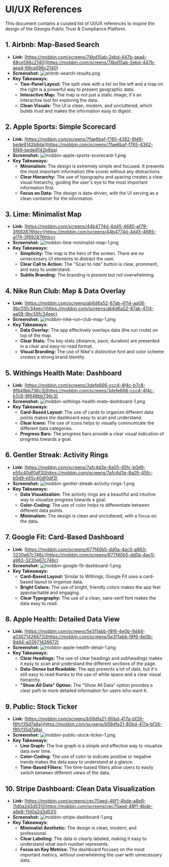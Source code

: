 # UI/UX References

This document contains a curated list of UI/UX references to inspire the design of the Georgia Public Trust & Compliance Platform.

## 1. Airbnb: Map-Based Search

* **Link:** [https://mobbin.com/screens/74bd15ab-2ebd-447b-aea4-68ce596c2140](https://mobbin.com/screens/74bd15ab-2ebd-447b-aea4-68ce596c2140)
* **Screenshot:**
    ![airbnb-search-results.png](airbnb-search-results.png)
* **Key Takeaways:**
  * **Two-Panel Layout:** The split view with a list on the left and a map on the right is a powerful way to present geographic data.
  * **Interactive Map:** The map is not just a static image; it's an interactive tool for exploring the data.
  * **Clean Visuals:** The UI is clean, modern, and uncluttered, which builds trust and makes the information easy to digest.

## 2. Apple Sports: Simple Scorecard

* **Link:** [https://mobbin.com/screens/7fae6baf-f765-4362-8f49-bede9142b8da](https://mobbin.com/screens/7fae6baf-f765-4362-8f49-bede9142b8da)
* **Screenshot:**
    ![mobbin-apple-sports-scorecard-1.png](mobbin-apple-sports-scorecard-1.png)
* **Key Takeaways:**
  * **Minimalism:** The design is extremely simple and focused. It presents the most important information (the score) without any distractions.
  * **Clear Hierarchy:** The use of typography and spacing creates a clear visual hierarchy, guiding the user's eye to the most important information first.
  * **Focus on Data:** The design is data-driven, with the UI serving as a clean container for the information.

## 3. Lime: Minimalist Map

* **Link:** [https://mobbin.com/screens/44b4774d-4d45-4685-af79-3f692876fdcc](https://mobbin.com/screens/44b4774d-4d45-4685-af79-3f692876fdcc)
* **Screenshot:**
    ![mobbin-lime-minimalist-map-1.png](mobbin-lime-minimalist-map-1.png)
* **Key Takeaways:**
  * **Simplicity:** The map is the hero of the screen. There are no unnecessary UI elements to distract the user.
  * **Clear Call to Action:** The "Scan to ride" button is clear, prominent, and easy to understand.
  * **Subtle Branding:** The branding is present but not overwhelming.

## 4. Nike Run Club: Map & Data Overlay

* **Link:** [https://mobbin.com/screens/ab6d6a52-87ab-4114-aa08-9bc55fc34eec](https://mobbin.com/screens/ab6d6a52-87ab-4114-aa08-9bc55fc34eec)
* **Screenshot:**
    ![mobbin-nike-run-club-map-1.png](mobbin-nike-run-club-map-1.png)
* **Key Takeaways:**
  * **Data Overlay:** The app effectively overlays data (the run route) on top of the map.
  * **Clear Stats:** The key stats (distance, pace, duration) are presented in a clear and easy-to-read format.
  * **Visual Branding:** The use of Nike's distinctive font and color scheme creates a strong brand identity.

## 5. Withings Health Mate: Dashboard

* **Link:** [https://mobbin.com/screens/3defe666-ccc4-4f4c-b7c8-9f648bb736c3](https://mobbin.com/screens/3defe666-ccc4-4f4c-b7c8-9f648bb736c3)
* **Screenshot:**
    ![mobbin-withings-health-mate-dashboard-1.png](mobbin-withings-health-mate-dashboard-1.png)
* **Key Takeaways:**
  * **Card-Based Layout:** The use of cards to organize different data points makes the dashboard easy to scan and understand.
  * **Clear Icons:** The use of icons helps to visually communicate the different data categories.
  * **Progress Bars:** The progress bars provide a clear visual indication of progress towards a goal.

## 6. Gentler Streak: Activity Rings

* **Link:** [https://mobbin.com/screens/7afc4d3e-8a05-45fc-b0d9-e55c40df0df3](https://mobbin.com/screens/7afc4d3e-8a05-45fc-b0d9-e55c40df0df3)
* **Screenshot:**
    ![mobbin-gentler-streak-activity-rings-1.png](mobbin-gentler-streak-activity-rings-1.png)
* **Key Takeaways:**
  * **Data Visualization:** The activity rings are a beautiful and intuitive way to visualize progress towards a goal.
  * **Color-Coding:** The use of color helps to differentiate between different data points.
  * **Minimalism:** The design is clean and uncluttered, with a focus on the data.

## 7. Google Fit: Card-Based Dashboard

* **Link:** [https://mobbin.com/screens/677f40b5-dd0a-4ac0-a963-3230e67c746c](https://mobbin.com/screens/677f40b5-dd0a-4ac0-a963-3230e67c746c)
* **Screenshot:**
    ![mobbin-google-fit-dashboard-1.png](mobbin-google-fit-dashboard-1.png)
* **Key Takeaways:**
  * **Card-Based Layout:** Similar to Withings, Google Fit uses a card-based layout to organize data.
  * **Bright Colors:** The use of bright, friendly colors makes the app feel approachable and engaging.
  * **Clear Typography:** The use of a clean, sans-serif font makes the data easy to read.

## 8. Apple Health: Detailed Data View

* **Link:** [https://mobbin.com/screens/5e311abb-f8f6-4e0b-9d44-a03671426672](https://mobbin.com/screens/5e311abb-f8f6-4e0b-9d44-a03671426672)
* **Screenshot:**
    ![mobbin-apple-health-detail-1.png](mobbin-apple-health-detail-1.png)
* **Key Takeaways:**
  * **Clear Headings:** The use of clear headings and subheadings makes it easy to scan and understand the different sections of the page.
  * **Data-Dense but Readable:** The app presents a lot of data, but it's still easy to read thanks to the use of white space and a clear visual hierarchy.
  * **"Show All Data" Option:** The "Show All Data" option provides a clear path to more detailed information for users who want it.

## 9. Public: Stock Ticker

* **Link:** [https://mobbin.com/screens/b59dfa21-80bd-417a-bf26-f8fcf35d7a8a](https://mobbin.com/screens/b59dfa21-80bd-417a-bf26-f8fcf35d7a8a)
* **Screenshot:**
    ![mobbin-public-stock-ticker-1.png](mobbin-public-stock-ticker-1.png)
* **Key Takeaways:**
  * **Line Graph:** The line graph is a simple and effective way to visualize data over time.
  * **Color-Coding:** The use of color to indicate positive or negative trends makes the data easy to understand at a glance.
  * **Time-Based Filters:** The time-based filters allow users to easily switch between different views of the data.

## 10. Stripe Dashboard: Clean Data Visualization

* **Link:** [https://mobbin.com/screens/cec70aed-48f1-4bde-a8e8-11d0a2d3d531](https://mobbin.com/screens/cec70aed-48f1-4bde-a8e8-11d0a2d3d531)
* **Screenshot:**
    ![mobbin-stripe-dashboard-1.png](mobbin-stripe-dashboard-1.png)
* **Key Takeaways:**
  * **Minimalist Aesthetic:** The design is clean, modern, and professional.
  * **Clear Labeling:** The data is clearly labeled, making it easy to understand what each number represents.
  * **Focus on Key Metrics:** The dashboard focuses on the most important metrics, without overwhelming the user with unnecessary data.
